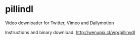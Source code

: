 # pillindl
Video downloader for Twitter, Vimeo and Dailymotion

Instructions and binary download: http://wenupix.cl/wp/pillinvdl
